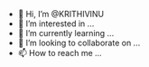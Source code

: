 - 👋 Hi, I’m @KRITHIVINU
- 👀 I’m interested in ...
- 🌱 I’m currently learning ...
- 💞️ I’m looking to collaborate on ...
- 📫 How to reach me ...

<!---
KRITHIVINU/KRITHIVINU is a ✨ special ✨ repository because its `README.md` (this file) appears on your GitHub profile.
You can click the Preview link to take a look at your changes.
--->
